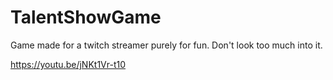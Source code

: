 # TalentShowGame

Game made for a twitch streamer purely for fun. Don't look too much into it.

https://youtu.be/jNKt1Vr-t10
